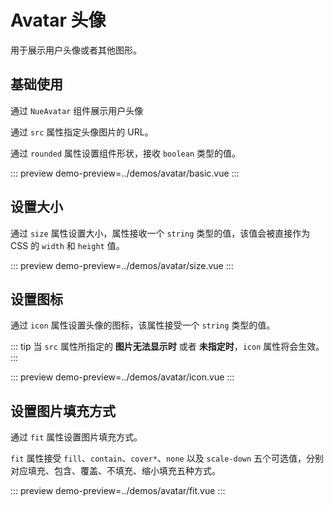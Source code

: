 # Avatar 头像

用于展示用户头像或者其他图形。

## 基础使用

通过 `NueAvatar` 组件展示用户头像

通过 `src` 属性指定头像图片的 URL。

通过 `rounded` 属性设置组件形状，接收 `boolean` 类型的值。

::: preview
demo-preview=../demos/avatar/basic.vue
:::

## 设置大小

通过 `size` 属性设置大小，属性接收一个 `string` 类型的值，该值会被直接作为 CSS 的 `width` 和 `height` 值。

::: preview
demo-preview=../demos/avatar/size.vue
:::

## 设置图标

通过 `icon` 属性设置头像的图标，该属性接受一个 `string` 类型的值。

::: tip
当 `src` 属性所指定的 **图片无法显示时** 或者 **未指定时**，`icon` 属性将会生效。
:::

::: preview
demo-preview=../demos/avatar/icon.vue
:::

## 设置图片填充方式

通过 `fit` 属性设置图片填充方式。

`fit` 属性接受 `fill`、`contain`、`cover*`、`none` 以及 `scale-down` 五个可选值，分别对应填充、包含、覆盖、不填充、缩小填充五种方式。

::: preview
demo-preview=../demos/avatar/fit.vue
:::

<!-- ## API

### 属性 `(props)`

| 属性名 | 类型 | 默认值 | 说明 |
| ------ | ------ | ------ | ------ |
| src | string | - | 图片的 URL |
| icon | string | - | 头像的图标 |
| size | string | - | 头像大小，该值会被直接作为 CSS 的 `width` 和 `height` 值 |
| title | string | - | - |
| fit | fill、cover、contain、none、scale-down | cover | - |
| rounded | boolean | false | 圆形头像 |
| alt | string | - | - |

```typescript
export interface AvatarProps extends GlobalProps {
    src?: string;
    icon?: IconNameType;
    size?: string;
    title?: string;
    fit?: "fill" | "cover" | "contain" | "none" | "scale-down";
    rounded?: boolean;
    alt?: string;
}
```

### 事件 `(events)`

| 事件名 | 说明 | 回调参数 |
| ------ | ------ | ------ |
| error | 图片加载失败时触发 | Event 事件对象 |

```typescript
export type AvatarEmits = {
    (e: "error", val: Event): void;
};
``` -->
